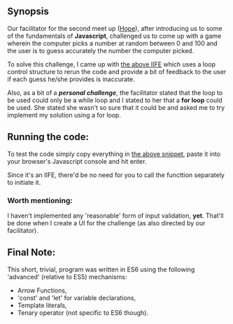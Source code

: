 ## Synopsis

Our facilitator for the second meet up ([Hope](https://github.com/ebonyhope)), after introducing us to some
of the fundamentals of **Javascript**, challenged us to come up with a game wherein
the computer picks a number at random between 0 and 100 and the user is to guess
accurately the number the computer picked.

To solve this challenge, I came up with [the above IIFE](guessNumber.js) which
uses a loop control structure to rerun the code and provide a bit of feedback to
the user if each guess he/she provides is inaccurate.

Also, as a bit of a **_personal challenge_**, the facilitator stated that the loop to 
be used could only be a while loop and I stated to her that a **for loop** could be
used. She stated she wasn't so sure that it could be and asked me to try implement
my solution using a for loop.

## Running the code:

To test the code simply copy everything in [the above snippet](guessNumber.js), paste 
it into your browser's Javascript console and hit enter.

Since it's an IIFE, there'd be no need for you to call the functtion separately to 
initiate it.

### Worth mentioning:

I haven't implemented any 'reasonable' form of input validation, **yet**. That'll be 
done when I create a UI for the challenge (as also directed by our facilitator).

## Final Note:

This short, trivial, program was written in ES6 using the following 'advanced' 
(relative to ES5) mechanisms:

- Arrow Functions,
- 'const' and 'let' for variable declarations,
- Template literals,
- Tenary operator (not specific to ES6 though).